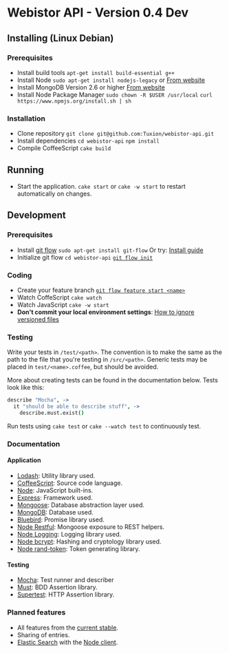 # Webistor API - Version 0.4 Dev

## Installing (Linux Debian)

### Prerequisites

* Install build tools
  `apt-get install build-essential g++`
* Install Node
  `sudo apt-get install nodejs-legacy`
  or [From website](http://nodejs.org/)
* Install MongoDB Version 2.6 or higher
  [From website](http://www.mongodb.org/)
* Install Node Package Manager
  `sudo chown -R $USER /usr/local`
  `curl https://www.npmjs.org/install.sh | sh`

### Installation

* Clone repository
  `git clone git@github.com:Tuxion/webistor-api.git`
* Install dependencies
  `cd webistor-api`
  `npm install`
* Compile CoffeeScript
  `cake build`

## Running

* Start the application.
  `cake start` or `cake -w start` to restart automatically on changes.

## Development

### Prerequisites

* Install [git flow](https://github.com/nvie/gitflow)
  `sudo apt-get install git-flow`
  Or try: [Install guide](https://github.com/nvie/gitflow/wiki/Installation)
* Initialize git flow
  `cd webistor-api`
  [`git flow init`](https://github.com/nvie/gitflow/wiki/Command-Line-Arguments#git-flow-init--fd)

### Coding

* Create your feature branch
  [`git flow feature start <name>`](https://github.com/nvie/gitflow/wiki/Command-Line-Arguments#git-flow-feature-start--f-name-base)
* Watch CoffeScript
  `cake watch`
* Watch JavaScript
  `cake -w start`
* **Don't commit your local environment settings**:
  [How to ignore versioned files](https://help.github.com/articles/ignoring-files#ignoring-versioned-files)

### Testing

Write your tests in `/test/<path>`. The convention is to make <path> the same as the path
to the file that you're testing in `/src/<path>`. Generic tests may be placed
in `test/<name>.coffee`, but should be avoided.

More about creating tests can be found in the documentation below. Tests look like this:

```coffeescript
describe "Mocha", ->
  it "should be able to describe stuff", ->
    describe.must.exist()
```

Run tests using `cake test` or `cake --watch test` to continuously test.

### Documentation

#### Application

* [Lodash](http://lodash.com/docs): Utility library used.
* [CoffeeScript](http://coffeescript.org/): Source code language.
* [Node](http://nodejs.org/api/): JavaScript built-ins.
* [Express](http://expressjs.com/api.html): Framework used.
* [Mongoose](http://mongoosejs.com/docs/api.html): Database abstraction layer used.
* [MongoDB](http://docs.mongodb.org/manual/): Database used.
* [Bluebird](https://github.com/petkaantonov/bluebird/blob/master/API.md): Promise library used.
* [Node Restful](https://github.com/baugarten/node-restful): Mongoose exposure to REST helpers.
* [Node Logging](https://github.com/Monwara/node-logging): Logging library used.
* [Node bcrypt](https://github.com/ncb000gt/node.bcrypt.js): Hashing and cryptology library used.
* [Node rand-token](https://github.com/sehrope/node-rand-token): Token generating library.

#### Testing

* [Mocha](http://visionmedia.github.io/mocha/#getting-started): Test runner and describer
* [Must](https://github.com/moll/js-must/blob/master/doc/API.md): BDD Assertion library.
* [Supertest](https://github.com/visionmedia/supertest): HTTP Assertion library.

### Planned features

* All features from the [current stable](https://github.com/Tuxion/webistor-api/tree/0.4).
* Sharing of entries.
* [Elastic Search](http://www.elasticsearch.org/) with the
  [Node client](https://github.com/phillro/node-elasticsearch-client).
